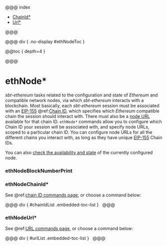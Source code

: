 @@@ index

* [ChainId*](chain_id.md)
* [Url*](url.md)

@@@

@@@ div { .no-display #ethNodeToc }

@@toc { depth=4 }

@@@


# ethNode*

_sbt-ethereum_ tasks related to the configuration and state of _Ethereum_ and compatible network nodes, via which _sbt-ethereum_ interacts with a blockchain.
Most basically, each _sbt-ethereum_ session must be associated with an [EIP-155](https://github.com/ethereum/EIPs/blob/master/EIPS/eip-155.md) @ref:[Chain ID](chain_id.md),
which specifies which _Ethereum_ compatible chain the session should interact with. There must also be a [node URL](url.md) available for that chain ID. `ethNode*` commands
allow you to configure which Chain ID your session will be associated with, and specify node URLs, scoped to a particular chain ID. You can configure node URLs for all the different chains you interact with, as long as they have unique [EIP-155](https://github.com/ethereum/EIPs/blob/master/EIPS/eip-155.md) Chain IDs.

You can also [check the availability and state](#ethNodeBlockNumberPrint) of the currently configured node.

### ethNodeBlockNumberPrint

### ethNodeChainId*

See @ref:[chain ID commands page](chain_id.md), or choose a command below:

@@@ div { #chainIdList .embedded-toc-list }
&nbsp;
@@@

### ethNodeUrl*

See @ref:[URL commands page](url.md), or choose a command below:

@@@ div { #urlList .embedded-toc-list }
&nbsp;
@@@
